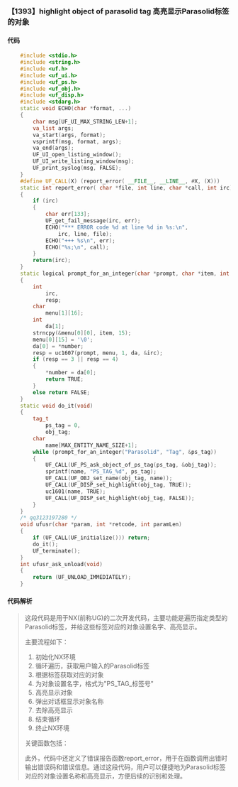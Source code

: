 ### 【1393】highlight object of parasolid tag 高亮显示Parasolid标签的对象

#### 代码

```cpp
    #include <stdio.h>  
    #include <string.h>  
    #include <uf.h>  
    #include <uf_ui.h>  
    #include <uf_ps.h>  
    #include <uf_obj.h>  
    #include <uf_disp.h>  
    #include <stdarg.h>  
    static void ECHO(char *format, ...)  
    {  
        char msg[UF_UI_MAX_STRING_LEN+1];  
        va_list args;  
        va_start(args, format);  
        vsprintf(msg, format, args);  
        va_end(args);  
        UF_UI_open_listing_window();  
        UF_UI_write_listing_window(msg);  
        UF_print_syslog(msg, FALSE);  
    }  
    #define UF_CALL(X) (report_error( __FILE__, __LINE__, #X, (X)))  
    static int report_error( char *file, int line, char *call, int irc)  
    {  
        if (irc)  
        {  
            char err[133];  
            UF_get_fail_message(irc, err);  
            ECHO("*** ERROR code %d at line %d in %s:\n",  
                irc, line, file);  
            ECHO("+++ %s\n", err);  
            ECHO("%s;\n", call);  
        }  
        return(irc);  
    }  
    static logical prompt_for_an_integer(char *prompt, char *item, int *number)  
    {  
        int  
            irc,  
            resp;  
        char  
            menu[1][16];  
        int  
            da[1];  
        strncpy(&menu[0][0], item, 15);  
        menu[0][15] = '\0';  
        da[0] = *number;  
        resp = uc1607(prompt, menu, 1, da, &irc);  
        if (resp == 3 || resp == 4)  
        {  
            *number = da[0];  
            return TRUE;  
        }  
        else return FALSE;  
    }  
    static void do_it(void)  
    {  
        tag_t  
            ps_tag = 0,  
            obj_tag;  
        char  
            name[MAX_ENTITY_NAME_SIZE+1];  
        while (prompt_for_an_integer("Parasolid", "Tag", &ps_tag))  
        {  
            UF_CALL(UF_PS_ask_object_of_ps_tag(ps_tag, &obj_tag));  
            sprintf(name, "PS_TAG_%d", ps_tag);  
            UF_CALL(UF_OBJ_set_name(obj_tag, name));  
            UF_CALL(UF_DISP_set_highlight(obj_tag, TRUE));  
            uc1601(name, TRUE);  
            UF_CALL(UF_DISP_set_highlight(obj_tag, FALSE));  
        }  
    }  
    /* qq3123197280 */  
    void ufusr(char *param, int *retcode, int paramLen)  
    {  
        if (UF_CALL(UF_initialize())) return;  
        do_it();  
        UF_terminate();  
    }  
    int ufusr_ask_unload(void)  
    {  
        return (UF_UNLOAD_IMMEDIATELY);  
    }

```

#### 代码解析

> 这段代码是用于NX(前称UG)的二次开发代码，主要功能是遍历指定类型的Parasolid标签，并给这些标签对应的对象设置名字、高亮显示。
>
> 主要流程如下：
>
> 1. 初始化NX环境
> 2. 循环遍历，获取用户输入的Parasolid标签
> 3. 根据标签获取对应的对象
> 4. 为对象设置名字，格式为"PS_TAG_标签号"
> 5. 高亮显示对象
> 6. 弹出对话框显示对象名称
> 7. 去除高亮显示
> 8. 结束循环
> 9. 终止NX环境
>
> 关键函数包括：
>
> 此外，代码中还定义了错误报告函数report_error，用于在函数调用出错时输出错误码和错误信息。通过这段代码，用户可以便捷地为Parasolid标签对应的对象设置名称和高亮显示，方便后续的识别和处理。
>
